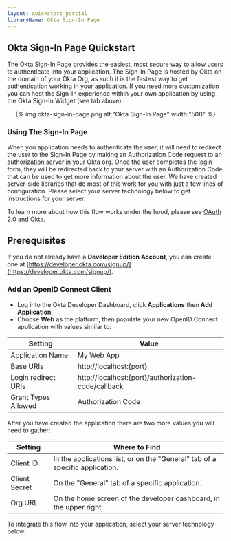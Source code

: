 ```yaml
---
layout: quickstart_partial
libraryName: Okta Sign-In Page
---
```


## Okta Sign-In Page Quickstart

The Okta Sign-In Page provides the easiest, most secure way to allow users to authenticate into your application.  The Sign-In Page is hosted by Okta on the domain of your Okta Org, as such it is the fastest way to get authentication working in your application.  If you need more customization you can host the Sign-In experience within your own application by using the Okta Sign-In Widget (see tab above).

<center>{% img okta-sign-in-page.png alt:"Okta Sign-In Page" width:"500" %}</center>

### Using The Sign-In Page

When you application needs to authenticate the user, it will need to redirect the user to the Sign-In Page by making an Authorization Code request to an authorization server in your Okta org. Once the user completes the login form, they will be redirected back to your server with an Authorization Code that can be used to get more information about the user. We have created server-side libraries that do most of this work for you with just a few lines of configuration. Please select your server technology below to get instructions for your server.

To learn more about how this flow works under the hood, please see [OAuth 2.0 and Okta](https://developer.okta.com/standards/OAuth/).

## Prerequisites
If you do not already have a **Developer Edition Account**, you can create one at [https://developer.okta.com/signup/](https://developer.okta.com/signup/).

### Add an OpenID Connect Client
* Log into the Okta Developer Dashboard, click **Applications** then **Add Application**.
* Choose **Web** as the platform, then populate your new OpenID Connect application with values similar to:

| Setting             | Value                                               |
| ------------------- | --------------------------------------------------- |
| Application Name    | My Web App                                          |
| Base URIs           | http://localhost:{port}                             |
| Login redirect URIs | http://localhost:{port}/authorization-code/callback |
| Grant Types Allowed | Authorization Code                                  |

After you have created the application there are two more values you will need to gather:

| Setting       | Where to Find                                                                  |
| ------------- | ------------------------------------------------------------------------------ |
| Client ID     | In the applications list, or on the "General" tab of a specific application.   |
| Client Secret | On the "General" tab of a specific application.                                |
| Org URL       | On the home screen of the developer dashboard, in the upper right.             |

To integrate this flow into your application, select your server technology below.
